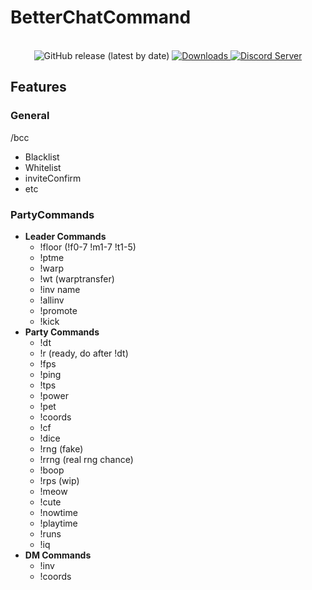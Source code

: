 # BetterChatCommand
<p align="center">
    </br>
    <img src="https://img.shields.io/github/v/release/TadanoMoyasi/BetterChatCommand?style=for-the-badge" alt="GitHub release (latest by date)">
    <a href="https://github.com/TadanoMoyasi/BetterChatCommand/releases/latest">
        <img src="https://img.shields.io/github/downloads/TadanoMoyasi/BetterChatCommand/latest/total?style=for-the-badge&label=downloads" alt="Downloads">
    </a>
    <a href="https://discord.gg/TZB4X9h8wq">
        <img src="https://img.shields.io/discord/1211051268814934066?style=for-the-badge&logo=discord&logoColor=white&label=Discord&color=7289d7" alt="Discord Server">
    </a>
</p>

## Features

### General
/bcc
  - Blacklist
  - Whitelist
  - inviteConfirm
  - etc

### PartyCommands

- **Leader Commands**
  - !floor (!f0-7 !m1-7 !t1-5)
  - !ptme
  - !warp
  - !wt (warptransfer)
  - !inv name
  - !allinv
  - !promote
  - !kick
- **Party Commands**
  - !dt
  - !r (ready, do after !dt)
  - !fps
  - !ping
  - !tps
  - !power
  - !pet
  - !coords
  - !cf
  - !dice
  - !rng  (fake)
  - !rrng (real rng chance)
  - !boop
  - !rps (wip)
  - !meow
  - !cute
  - !nowtime
  - !playtime
  - !runs
  - !iq
- **DM Commands**
  - !inv
  - !coords